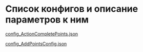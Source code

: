 # Список конфигов и описание параметров к ним
[config_ActionCompletePoints.json](https://www.google.com)

[config_AddPointsConfig.json](https://github.com/virusomanvs/relife_advskills/blob/main/config_AddPointsConfig.md)
